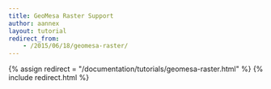 ```yaml
---
title: GeoMesa Raster Support
author: aannex
layout: tutorial
redirect_from:
    - /2015/06/18/geomesa-raster/
---
```

{% assign redirect = "/documentation/tutorials/geomesa-raster.html" %}
{% include redirect.html %}
